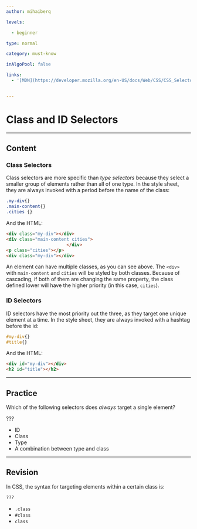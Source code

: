 ```yaml
---
author: mihaiberq

levels:

  - beginner

type: normal

category: must-know

inAlgoPool: false

links:
  - '[MDN](https://developer.mozilla.org/en-US/docs/Web/CSS/CSS_Selectors){documentation}'


---
```


# Class and ID Selectors

---
## Content

### Class Selectors

Class selectors are more specific than *type selectors* because they select a smaller group of elements rather than all of one type. In the style sheet, they are always invoked with a period before the name of the class:
```css
.my-div{}
.main-content{}
.cities {}
```
And the HTML:
```html
<div class="my-div"></div>
<div class="main-content cities">
                       </div>
<p class="cities"></p>
<div class="my-div"></div>
```

An element can have multiple classes, as you can see above. The `<div>` with `main-content` and `cities` will be styled by both classes. Because of cascading, if both of them are changing the same property, the class defined lower will have the higher priority (in this case, `cities`).


### ID Selectors
ID selectors have the most priority out the three, as they target one unique element at a time. In the style sheet, they are always invoked with a hashtag before the id:
```css
#my-div{}
#title{}
```
And the HTML:
```html
<div id="my-div"></div>
<h2 id="title"></h2>
```

---
## Practice

Which of the following selectors does *always* target a single element?

???

* ID
* Class
* Type
* A combination between type and class

---
## Revision

In CSS, the syntax for targeting elements within a certain class is:
```css
???
```

* `.class`
* `#class`
* `class`

